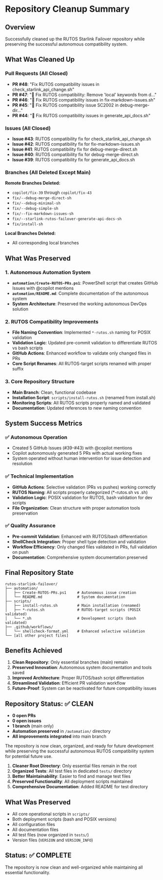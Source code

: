 # Repository Cleanup Summary

## Overview

Successfully cleaned up the RUTOS Starlink Failover repository while preserving the successful autonomous compatibility
system.

## What Was Cleaned Up

### Pull Requests (All Closed)

- **PR #48**: "Fix RUTOS compatibility issues in check_starlink_api_change.sh"
- **PR #47**: "🤖 Fix RUTOS compatibility: Remove 'local' keywords from d..."
- **PR #46**: "🔧 Fix RUTOS compatibility issues in fix-markdown-issues.sh"
- **PR #45**: "🤖 Fix RUTOS compatibility issue SC2002 in debug-merge-dir..."
- **PR #44**: "🤖 Fix RUTOS compatibility issues in generate_api_docs.sh"

### Issues (All Closed)

- **Issue #43**: RUTOS compatibility fix for check_starlink_api_change.sh
- **Issue #42**: RUTOS compatibility fix for fix-markdown-issues.sh
- **Issue #41**: RUTOS compatibility fix for debug-merge-direct.sh
- **Issue #40**: RUTOS compatibility fix for debug-merge-direct.sh
- **Issue #39**: RUTOS compatibility fix for generate_api_docs.sh

### Branches (All Deleted Except Main)

**Remote Branches Deleted:**

- `copilot/fix-39` through `copilot/fix-43`
- `fix/--debug-merge-direct-sh`
- `fix/--debug-minimal-sh`
- `fix/--debug-simple-sh`
- `fix/--fix-markdown-issues-sh`
- `fix/--starlink-rutos-failover-generate-api-docs-sh`
- `fix/install-sh`

**Local Branches Deleted:**

- All corresponding local branches

## What Was Preserved

### 1. Autonomous Automation System

- **`automation/Create-RUTOS-PRs.ps1`**: PowerShell script that creates GitHub Issues with @copilot mentions
- **`automation/README.md`**: Complete documentation of the autonomous system
- **System Architecture**: Preserved the working autonomous DevOps solution

### 2. RUTOS Compatibility Improvements

- **File Naming Convention**: Implemented `*-rutos.sh` naming for POSIX validation
- **Validation Logic**: Updated pre-commit validation to differentiate RUTOS vs bash scripts
- **GitHub Actions**: Enhanced workflow to validate only changed files in PRs
- **Core Script Renames**: All RUTOS-target scripts renamed with proper suffix

### 3. Core Repository Structure

- **Main Branch**: Clean, functional codebase
- **Installation Script**: `scripts/install-rutos.sh` (renamed from install.sh)
- **Monitoring Scripts**: All RUTOS scripts properly named and validated
- **Documentation**: Updated references to new naming convention

## System Success Metrics

### ✅ Autonomous Operation

- Created 5 GitHub Issues (#39-#43) with @copilot mentions
- Copilot autonomously generated 5 PRs with actual working fixes
- System operated without human intervention for issue detection and resolution

### ✅ Technical Implementation

- **GitHub Actions**: Selective validation (PRs vs pushes) working correctly
- **RUTOS Naming**: All scripts properly categorized (\*-rutos.sh vs .sh)
- **Validation Logic**: POSIX validation for RUTOS, bash validation for dev scripts
- **File Organization**: Clean structure with proper automation tools preservation

### ✅ Quality Assurance

- **Pre-commit Validation**: Enhanced with RUTOS/bash differentiation
- **ShellCheck Integration**: Proper shell type detection and validation
- **Workflow Efficiency**: Only changed files validated in PRs, full validation on push
- **Documentation**: Comprehensive system documentation preserved

## Final Repository State

```
rutos-starlink-failover/
├── automation/
│   ├── Create-RUTOS-PRs.ps1     # Autonomous issue creation
│   └── README.md                # System documentation
├── scripts/
│   ├── install-rutos.sh         # Main installation (renamed)
│   ├── *-rutos.sh               # RUTOS-target scripts (POSIX validated)
│   └── *.sh                     # Development scripts (bash validated)
├── .github/workflows/
│   └── shellcheck-format.yml    # Enhanced selective validation
└── [all other project files]
```

## Benefits Achieved

1. **Clean Repository**: Only essential branches (main) remain
2. **Preserved Innovation**: Autonomous system documentation and tools saved
3. **Improved Architecture**: Proper RUTOS/bash script differentiation
4. **Streamlined Validation**: Efficient PR validation workflow
5. **Future-Proof**: System can be reactivated for future compatibility issues

## Repository Status: ✅ CLEAN

- **0 open PRs**
- **0 open issues**
- **1 branch** (main only)
- **Automation preserved** in `/automation/` directory
- **All improvements integrated** into main branch

The repository is now clean, organized, and ready for future development while preserving the successful autonomous
RUTOS compatibility system for potential future use.

1. **Cleaner Root Directory**: Only essential files remain in the root
2. **Organized Tests**: All test files in dedicated `tests/` directory
3. **Better Maintainability**: Easier to find and manage test files
4. **Preserved Functionality**: All deployment scripts maintained
5. **Comprehensive Documentation**: Added README for test directory

## What Was Preserved

- All core operational scripts in `scripts/`
- Both deployment scripts (bash and POSIX versions)
- All configuration files
- All documentation files
- All test files (now organized in `tests/`)
- Version files (`VERSION` and `VERSION_INFO`)

## Status: ✅ COMPLETE

The repository is now clean and well-organized while maintaining all essential functionality.
